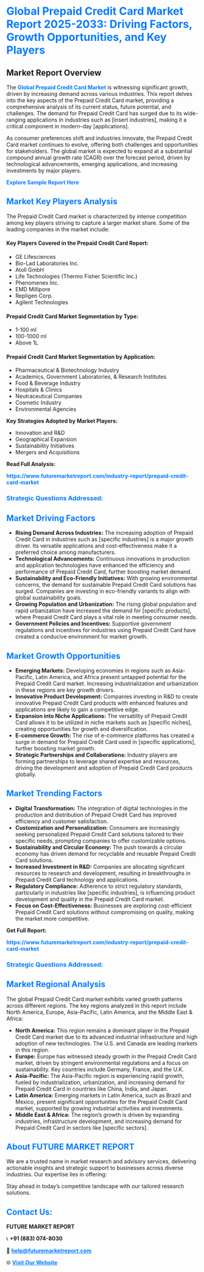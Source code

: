 <h1 style="color: #007BFF;">Global Prepaid Credit Card Market Report 2025-2033: Driving Factors, Growth Opportunities, and Key Players</h1>

<section id="overview">
<h2>Market Report Overview</h2>
<p>The <a href="https://www.futuremarketreport.com/industry-report/prepaid-credit-card-market" style="color: #007BFF; text-decoration: none;"><strong>Global Prepaid Credit Card Market</strong></a> is witnessing significant growth, driven by increasing demand across various industries. This report delves into the key aspects of the Prepaid Credit Card market, providing a comprehensive analysis of its current status, future potential, and challenges. The demand for Prepaid Credit Card has surged due to its wide-ranging applications in industries such as [insert industries], making it a critical component in modern-day [applications].</p>
<p>As consumer preferences shift and industries innovate, the Prepaid Credit Card market continues to evolve, offering both challenges and opportunities for stakeholders. The global market is expected to expand at a substantial compound annual growth rate (CAGR) over the forecast period, driven by technological advancements, emerging applications, and increasing investments by major players.</p>
</section>

<section id="overview">
<p><a href="https://www.futuremarketreport.com/request-sample/reportId=35445" style="color: #007BFF; text-decoration: none;"><strong>Explore Sample Report Here</strong></a></p>
</section>

<section id="key-players">
<h2 style="color: #007BFF;">Market Key Players Analysis</h2>
<p>The Prepaid Credit Card market is characterized by intense competition among key players striving to capture a larger market share. Some of the leading companies in the market include:</p>
<h4>Key Players Covered in the Prepaid Credit Card Report:</h4>
<ul><li>GE Lifesciences</li><li>Bio-Lad Laboratories Inc.</li><li>Atoll GmbH</li><li>Life Technologies (Thermo Fisher Scientific Inc.)</li><li>Phenomenex Inc.</li><li>EMD Millipore</li><li>Repligen Corp.</li><li>Agilent Technologies</li></ul>
<h4>Prepaid Credit Card Market Segmentation by Type:</h4>
<ul><li>1-100 ml</li><li>100-1000 ml</li><li>Above 1L</li></ul>

<h4>Prepaid Credit Card Market Segmentation by Application:</h4>
<ul><li>Pharmaceutical &amp; Biotechnology Industry</li><li>Academics, Government Laboratories, &amp; Research Institutes</li><li>Food &amp; Beverage Industry</li><li>Hospitals &amp; Clinics</li><li>Neutraceutical Companies</li><li>Cosmetic Industry</li><li>Environmental Agencies</li></ul>
<p><strong>Key Strategies Adopted by Market Players:</strong></p>
<ul>
<li>Innovation and R&D</li>
<li>Geographical Expansion</li>
<li>Sustainability Initiatives</li>
<li>Mergers and Acquisitions</li>
</ul>
</section>

<section>
<p><strong>Read Full Analysis: </strong></p><a href="https://www.futuremarketreport.com/industry-report/prepaid-credit-card-market" style="color: #007BFF; text-decoration: none;"><strong>https://www.futuremarketreport.com/industry-report/prepaid-credit-card-market</strong></a>
<h3 style="color: #007BFF;">Strategic Questions Addressed:</h3>
</section>

<section id="driving-factors">
<h2 style="color: #007BFF;">Market Driving Factors</h2>
<ul>
<li><strong>Rising Demand Across Industries:</strong> The increasing adoption of Prepaid Credit Card in industries such as [specific industries] is a major growth driver. Its versatile applications and cost-effectiveness make it a preferred choice among manufacturers.</li>
<li><strong>Technological Advancements:</strong> Continuous innovations in production and application technologies have enhanced the efficiency and performance of Prepaid Credit Card, further boosting market demand.</li>
<li><strong>Sustainability and Eco-Friendly Initiatives:</strong> With growing environmental concerns, the demand for sustainable Prepaid Credit Card solutions has surged. Companies are investing in eco-friendly variants to align with global sustainability goals.</li>
<li><strong>Growing Population and Urbanization:</strong> The rising global population and rapid urbanization have increased the demand for [specific products], where Prepaid Credit Card plays a vital role in meeting consumer needs.</li>
<li><strong>Government Policies and Incentives:</strong> Supportive government regulations and incentives for industries using Prepaid Credit Card have created a conducive environment for market growth.</li>
</ul>
</section>

<section id="growth-opportunities">
<h2 style="color: #007BFF;">Market Growth Opportunities</h2>
<ul>
<li><strong>Emerging Markets:</strong> Developing economies in regions such as Asia-Pacific, Latin America, and Africa present untapped potential for the Prepaid Credit Card market. Increasing industrialization and urbanization in these regions are key growth drivers.</li>
<li><strong>Innovative Product Development:</strong> Companies investing in R&D to create innovative Prepaid Credit Card products with enhanced features and applications are likely to gain a competitive edge.</li>
<li><strong>Expansion into Niche Applications:</strong> The versatility of Prepaid Credit Card allows it to be utilized in niche markets such as [specific niches], creating opportunities for growth and diversification.</li>
<li><strong>E-commerce Growth:</strong> The rise of e-commerce platforms has created a surge in demand for Prepaid Credit Card used in [specific applications], further boosting market growth.</li>
<li><strong>Strategic Partnerships and Collaborations:</strong> Industry players are forming partnerships to leverage shared expertise and resources, driving the development and adoption of Prepaid Credit Card products globally.</li>
</ul>
</section>

<section id="trending-factors">
<h2 style="color: #007BFF;">Market Trending Factors</h2>
<ul>
<li><strong>Digital Transformation:</strong> The integration of digital technologies in the production and distribution of Prepaid Credit Card has improved efficiency and customer satisfaction.</li>
<li><strong>Customization and Personalization:</strong> Consumers are increasingly seeking personalized Prepaid Credit Card solutions tailored to their specific needs, prompting companies to offer customizable options.</li>
<li><strong>Sustainability and Circular Economy:</strong> The push towards a circular economy has driven demand for recyclable and reusable Prepaid Credit Card solutions.</li>
<li><strong>Increased Investment in R&D:</strong> Companies are allocating significant resources to research and development, resulting in breakthroughs in Prepaid Credit Card technology and applications.</li>
<li><strong>Regulatory Compliance:</strong> Adherence to strict regulatory standards, particularly in industries like [specific industries], is influencing product development and quality in the Prepaid Credit Card market.</li>
<li><strong>Focus on Cost-Effectiveness:</strong> Businesses are exploring cost-efficient Prepaid Credit Card solutions without compromising on quality, making the market more competitive.</li>
</ul>
</section>

<section>
<p><strong>Get Full Report: </strong></p><a href="https://www.futuremarketreport.com/industry-report/prepaid-credit-card-market" style="color: #007BFF; text-decoration: none;"><strong>https://www.futuremarketreport.com/industry-report/prepaid-credit-card-market</strong></a>
<h3 style="color: #007BFF;">Strategic Questions Addressed:</h3>
</section>


<section id="regional-analysis">
<h2 style="color: #007BFF;">Market Regional Analysis</h2>
<p>The global Prepaid Credit Card market exhibits varied growth patterns across different regions. The key regions analyzed in this report include North America, Europe, Asia-Pacific, Latin America, and the Middle East & Africa:</p>
<ul>
<li><strong>North America:</strong> This region remains a dominant player in the Prepaid Credit Card market due to its advanced industrial infrastructure and high adoption of new technologies. The U.S. and Canada are leading markets in this region.</li>
<li><strong>Europe:</strong> Europe has witnessed steady growth in the Prepaid Credit Card market, driven by stringent environmental regulations and a focus on sustainability. Key countries include Germany, France, and the U.K.</li>
<li><strong>Asia-Pacific:</strong> The Asia-Pacific region is experiencing rapid growth, fueled by industrialization, urbanization, and increasing demand for Prepaid Credit Card in countries like China, India, and Japan.</li>
<li><strong>Latin America:</strong> Emerging markets in Latin America, such as Brazil and Mexico, present significant opportunities for the Prepaid Credit Card market, supported by growing industrial activities and investments.</li>
<li><strong>Middle East & Africa:</strong> The region’s growth is driven by expanding industries, infrastructure development, and increasing demand for Prepaid Credit Card in sectors like [specific sectors].</li>
</ul>
</section>

<footer>
<h2 style="color: #007BFF;">About FUTURE MARKET REPORT</h2>
<p>We are a trusted name in market research and advisory services, delivering actionable insights and strategic support to businesses across diverse industries. Our expertise lies in offering:</p>

<p>Stay ahead in today’s competitive landscape with our tailored research solutions.</p>

<h2 style="color: #007BFF;">Contact Us:</h2>
<p><strong>FUTURE MARKET REPORT</strong></p>
<p>📞 <strong>+91 (883) 074-8030</strong></p>
<p>📧 <strong><a href="mailto:help@futuremarketreport.com" style="color: #007BFF;">help@futuremarketreport.com</a></strong></p>
<p>🌐 <strong><a href="https://www.futuremarketreport.com/" style="color: #007BFF;">Visit Our Website</a></strong></p>
</footer>